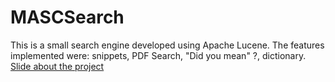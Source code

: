 # MASCSearch
This is a small search engine developed using Apache Lucene. The features implemented were: snippets, PDF Search, "Did you mean" ?, dictionary. 
[Slide about the project](https://github.com/andreaCremisini/MASCSearch/blob/master/media/MASC_search.pdf)
